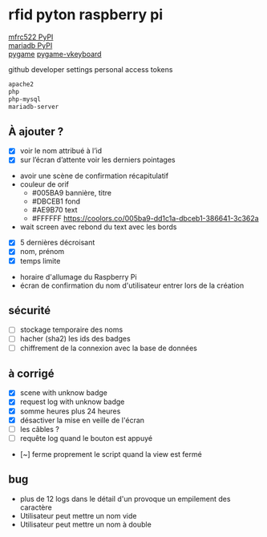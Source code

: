 # rfid pyton raspberry pi
[mfrc522 PyPI](https://pypi.org/project/mfrc522/#description)  
[mariadb PyPI](https://pypi.org/project/mariadb/)  
[pygame](https://pypi.org/project/pygame/)
[pygame-vkeyboard](https://pypi.org/project/pygame-vkeyboard/)

github developer settings personal access tokens  

```bash
apache2
php
php-mysql
mariadb-server

```

## À ajouter ?
- [x] voir le nom attribué à l’id
- [x] sur l’écran d’attente voir les derniers pointages
- avoir une scène de confirmation récapitulatif
- couleur de orif 
    - #005BA9 bannière, titre
    - #DBCEB1 fond
    - #AE9B70 text
    - #FFFFFF
    https://coolors.co/005ba9-dd1c1a-dbceb1-386641-3c362a
- wait screen avec rebond du text avec les bords
- [x] 5 dernières décroisant
- [x] nom, prénom
- [x] temps limite
- horaire d'allumage du Raspberry Pi
- écran de confirmation du nom d'utilisateur entrer lors de la création



## sécurité
- [ ] stockage temporaire des noms
- [ ] hacher (sha2) les ids des badges
- [ ] chiffrement de la connexion avec la base de données

## à corrigé
- [x] scene with unknow badge
- [x] request log with unknow badge
- [x] somme heures plus 24 heures
- [x] désactiver la mise en veille de l'écran
- [ ] les câbles ?
- [ ] requête log quand le bouton est appuyé
- [~] ferme proprement le script quand la view est fermé


## bug
- plus de 12 logs dans le détail d'un provoque un empilement des caractère
- Utilisateur peut mettre un nom vide
- Utilisateur peut mettre un nom à double
